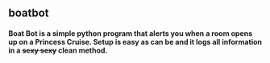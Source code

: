 ## boatbot

#### Boat Bot is a simple python program that alerts you when a room opens up on a Princess Cruise. Setup is easy as can be and it logs all information in a ~~sexy sexy~~ clean method. 
